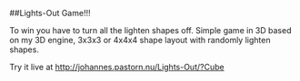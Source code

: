##Lights-Out Game!!!

To win you have to turn all the lighten shapes off.
Simple game in 3D based on my 3D engine, 3x3x3 or 4x4x4 shape layout with randomly lighten shapes.

Try it live at http://johannes.pastorn.nu/Lights-Out/?Cube

